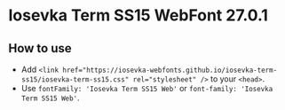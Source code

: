 # Iosevka Term SS15 WebFont 27.0.1

## How to use

- Add `<link href="https://iosevka-webfonts.github.io/iosevka-term-ss15/iosevka-term-ss15.css" rel="stylesheet" />` to your `<head>`.
- Use `fontFamily: 'Iosevka Term SS15 Web'` or `font-family: 'Iosevka Term SS15 Web'`.
